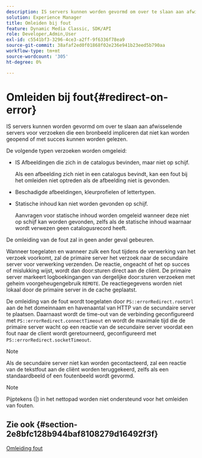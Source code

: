 ```yaml
---
description: IS servers kunnen worden gevormd om over te slaan aan afwisselende servers voor verzoeken die een bronbeeld impliceren dat niet kan worden geopend of met succes kunnen worden gelezen.
solution: Experience Manager
title: Omleiden bij fout
feature: Dynamic Media Classic, SDK/API
role: Developer,Admin,User
exl-id: c5541bf3-3296-4ce3-a2ff-9f6336f78ea9
source-git-commit: 38afaf2ed0f01868f02e236e941b23eed5b790aa
workflow-type: tm+mt
source-wordcount: '305'
ht-degree: 0%

---
```


# Omleiden bij fout{#redirect-on-error}

IS servers kunnen worden gevormd om over te slaan aan afwisselende servers voor verzoeken die een bronbeeld impliceren dat niet kan worden geopend of met succes kunnen worden gelezen.

De volgende typen verzoeken worden omgeleid:

* IS Afbeeldingen die zich in de catalogus bevinden, maar niet op schijf.

   Als een afbeelding zich niet in een catalogus bevindt, kan een fout bij het omleiden niet optreden als de afbeelding niet is gevonden.

* Beschadigde afbeeldingen, kleurprofielen of lettertypen.
* Statische inhoud kan niet worden gevonden op schijf.

   Aanvragen voor statische inhoud worden omgeleid wanneer deze niet op schijf kan worden gevonden, zelfs als de statische inhoud waarnaar wordt verwezen geen catalogusrecord heeft.

De omleiding van de fout zal in geen ander geval gebeuren.

Wanneer toegelaten en wanneer zulk een fout tijdens de verwerking van het verzoek voorkomt, zal de primaire server het verzoek naar de secundaire server voor verwerking verzenden. De reactie, ongeacht of het op succes of mislukking wijst, wordt dan door:sturen direct aan de cliënt. De primaire server markeert logboekingangen van dergelijke door:sturen verzoeken met geheim voorgeheugengebruik `REMOTE`. De reactiegegevens worden niet lokaal door de primaire server in de cache geplaatst.

De omleiding van de fout wordt toegelaten door `PS::errorRedirect.rootUrl` aan de het domeinnaam en havenaantal van HTTP van de secundaire server te plaatsen. Daarnaast wordt de time-out van de verbinding geconfigureerd met `PS::errorRedirect.connectTimeout` en wordt de maximale tijd die de primaire server wacht op een reactie van de secundaire server voordat een fout naar de client wordt geretourneerd, geconfigureerd met `PS::errorRedirect.socketTimeout`.

>[!NOTE]
>
>Als de secundaire server niet kan worden gecontacteerd, zal een reactie van de tekstfout aan de cliënt worden teruggekeerd, zelfs als een standaardbeeld of een foutenbeeld wordt gevormd.

>[!NOTE]
>
>Pijptekens (|) in het nettopad worden niet ondersteund voor het omleiden van fouten.

## Zie ook {#section-2e8bfc128b944baf8108279d16492f3f}

[Omleiding fout](../../../is-api/image-serving-api-ref/c-configuration-and-administration/c-server-settings/r-error-redirection.md#reference-268b1bf6ce1b44bb979727c6f5daf1ac)
